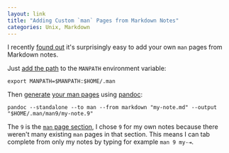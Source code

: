 ```yaml
---
layout: link
title: "Adding Custom `man` Pages from Markdown Notes"
categories: Unix, Markdown
---
```


I recently [found out](https://news.ycombinator.com/item?id=17801394) it's surprisingly easy to add your own `man` pages from Markdown notes.

Just [add the path](https://github.com/robenkleene/Dotfiles/blob/0c78619fecdb94858142c1a7537fb7643ae68c07/zshenv#L33) to the `MANPATH` environment variable:

```
export MANPATH=$MANPATH:$HOME/.man
```

Then [generate](https://github.com/robenkleene/Dotfiles/blob/0c78619fecdb94858142c1a7537fb7643ae68c07/install/man/install.sh) [your man pages](https://github.com/robenkleene/Dotfiles/blob/0c78619fecdb94858142c1a7537fb7643ae68c07/install/man/install.sh) using [pandoc](https://pandoc.org):

```
pandoc --standalone --to man --from markdown "my-note.md" --output "$HOME/.man/man9/my-note.9"
```

The `9` is the [`man` page section](https://man7.org/linux/man-pages/man7/man-pages.7.html), I chose `9` for my own notes because there weren't many existing `man` pages in that section. This means I can tab complete from only my notes by typing for example `man 9 my-⇥`.
